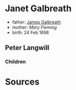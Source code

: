 # Janet Galbreath

- father: [James Galbreath](galbreath-james-1672.md)
- mother: *Mary Fleming*
- birth: 24 Feb 1698

## Peter Langwill

### Children

# Sources
